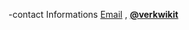 
 -contact Informations [Email](mailto:hellogaurav293@gmail.com) , **[@verkwikit](https://www.instagram.com/verkwikit/)** 

<!---helloitsgaurav/helloitsgaurav is a ✨ special ✨ repository because its `README.md` (this file) appears on your GitHub profile.
You can click the Preview link to take a look at your changes.--->
